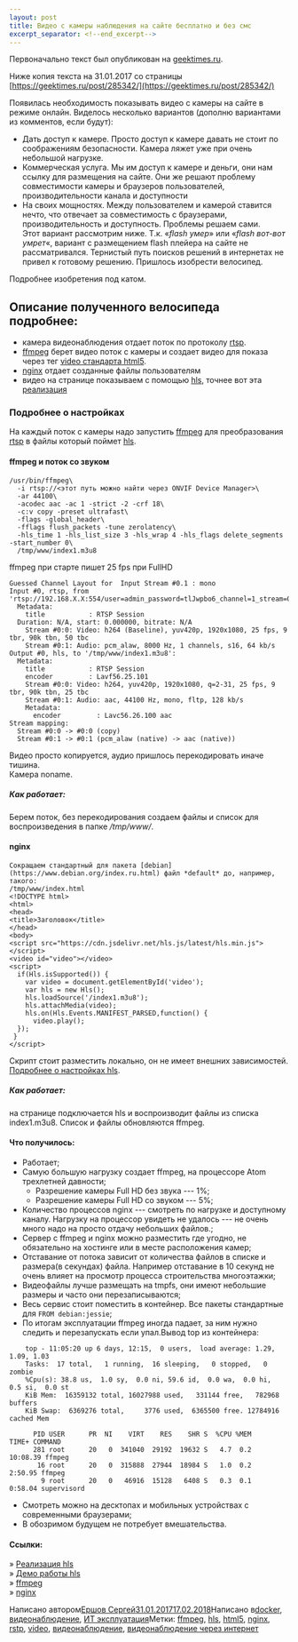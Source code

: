 ```yaml
---
layout: post
title: Видео с камеры наблюдения на сайте бесплатно и без смс  
excerpt_separator: <!--end_excerpt-->
---
```

Первоначально текст был опубликован на [geektimes.ru](https://geektimes.ru/).  

Ниже копия текста на 31.01.2017 со страницы [https://geektimes.ru/post/285342/](https://geektimes.ru/post/285342/)  
<!--end_excerpt-->
Появилась необходимость показывать видео с камеры на сайте в режиме онлайн. Виделось несколько вариантов (дополню вариантами из комментов, если будут):  
-   Дать доступ к камере. Просто доступ к камере давать не стоит по соображениям безопасности. Камера ляжет уже при очень небольшой нагрузке.  
-   Коммерческая услуга. Мы им доступ к камере и деньги, они нам ссылку для размещения на сайте. Они же решают проблему совместимости камеры и браузеров пользователей, производительности канала и доступности  
-   На своих мощностях. Между пользователем и камерой ставится нечто, что отвечает за совместимость с браузерами, производительность и доступность. Проблемы решаем сами.  
Этот вариант рассмотрим ниже. Т.к. «*flash умер*» или «*flash вот-вот умрет*«, вариант с размещением flash плейера на сайте не рассматривался. Тернистый путь поисков решений в интернетах не привел к готовому решению. Пришлось изобрести велосипед.  

Подробнее изобретения под катом.  

Описание полученного велосипеда подробнее:
------------------------------------------

-   камера видеонаблюдения отдает поток по протоколу [rtsp](https://ru.wikipedia.org/wiki/RTSP).
-   [ffmpeg](https://ffmpeg.org) берет видео поток с камеры и создает видео для показа через тег [video стандарта html5](http://htmlbook.ru/html/video).
-   [nginx](https://blog.erchov.ru/2017/01/%d0%b2%d0%b8%d0%b4%d0%b5%d0%be-%d1%81-%d0%ba%d0%b0%d0%bc%d0%b5%d1%80%d1%8b-%d0%bd%d0%b0%d0%b1%d0%bb%d1%8e%d0%b4%d0%b5%d0%bd%d0%b8%d1%8f-%d0%bd%d0%b0-%d1%81%d0%b0%d0%b9%d1%82%d0%b5-%d0%b1%d0%b5%d1%81/nginx) отдает созданные файлы пользователям
-   видео на странице показываем с помощью [hls](https://ru.wikipedia.org/wiki/HLS), точнее вот эта [реализация](https://github.com/dailymotion/hls.js/tree/master)

### Подробнее о настройках

На каждый поток с камеры надо запустить [ffmpeg](https://ffmpeg.org) для преобразования [rtsp](https://ru.wikipedia.org/wiki/RTSP) в файлы который поймет [hls](https://ru.wikipedia.org/wiki/HLS).

#### ffmpeg и поток со звуком
```
/usr/bin/ffmpeg\
  -i rtsp://<этот путь можно найти через ONVIF Device Manager>\
  -ar 44100\
  -acodec aac -ac 1 -strict -2 -crf 18\
  -c:v copy -preset ultrafast\
  -flags -global_header\
  -fflags flush_packets -tune zerolatency\
  -hls_time 1 -hls_list_size 3 -hls_wrap 4 -hls_flags delete_segments -start_number 0\
  /tmp/www/index1.m3u8
```

ffmpeg при старте пишет 25 fps при FullHD
```
Guessed Channel Layout for  Input Stream #0.1 : mono
Input #0, rtsp, from 'rtsp://192.168.X.X:554/user=admin_password=tlJwpbo6_channel=1_stream=0.sdp?':
  Metadata:
    title           : RTSP Session
  Duration: N/A, start: 0.000000, bitrate: N/A
    Stream #0:0: Video: h264 (Baseline), yuv420p, 1920x1080, 25 fps, 9 tbr, 90k tbn, 50 tbc
    Stream #0:1: Audio: pcm_alaw, 8000 Hz, 1 channels, s16, 64 kb/s
Output #0, hls, to '/tmp/www/index1.m3u8':
  Metadata:
    title           : RTSP Session
    encoder         : Lavf56.25.101
    Stream #0:0: Video: h264, yuv420p, 1920x1080, q=2-31, 25 fps, 9 tbr, 90k tbn, 25 tbc
    Stream #0:1: Audio: aac, 44100 Hz, mono, fltp, 128 kb/s
    Metadata:
      encoder         : Lavc56.26.100 aac
Stream mapping:
  Stream #0:0 -> #0:0 (copy)
  Stream #0:1 -> #0:1 (pcm_alaw (native) -> aac (native))
  ```
Видео просто копируется, аудио пришлось перекодировать иначе тишина.\
Камера noname.

##### Как работает:

Берем поток, без перекодирования создаем файлы и список для воспроизведения в папке */tmp/www/*.

#### nginx
```
Сокращаем стандартный для пакета [debian](https://www.debian.org/index.ru.html) файл *default* до, например, такого:
/tmp/www/index.html
<!DOCTYPE html>
<html>
<head>
<title>Заголовок</title>
</head>
<body>
<script src="https://cdn.jsdelivr.net/hls.js/latest/hls.min.js"></script>
<video id="video"></video>
<script>
  if(Hls.isSupported()) {
    var video = document.getElementById('video');
    var hls = new Hls();
    hls.loadSource('/index1.m3u8');
    hls.attachMedia(video);
    hls.on(Hls.Events.MANIFEST_PARSED,function() {
      video.play();
  });
 }
</script>
  ```
Скрипт стоит разместить локально, он не имеет внешних зависимостей. [Подробнее о настройках hls](https://github.com/dailymotion/hls.js/tree/master#getting-started).

##### Как работает:

на странице подключается hls и воспроизводит файлы из списка index1.m3u8. Список и файлы обновляются ffmpeg.

#### Что получилось:

-   Работает;
-   Самую большую нагрузку создает ffmpeg, на процессоре Atom трехлетней давности;
    -   Разрешение камеры Full HD без звука --- 1%;
    -   Разрешение камеры Full HD со звуком --- 5%;
-   Количество процессов nginx --- смотреть по нагрузке и доступному каналу. Нагрузку на процессор увидеть не удалось --- не очень много надо на просто отдачу небольших файлов.;
-   Сервер с ffmpeg и nginx можно разместить где угодно, не обязательно на хостинге или в месте расположения камер;
-   Отставание от потока зависит от количества файлов в списке и размера(в секундах) файла. Например отставание в 10 секунд не очень влияет на просмотр процесса строительства многоэтажки;
-   Видеофайлы лучше размещать на tmpfs, они имеют небольшие размеры и часто они перезаписываются;
-   Весь сервис стоит поместить в контейнер. Все пакеты стандартные для `FROM debian:jessie`;
-   По итогам эксплуатации ffmpeg иногда падает, за ним нужно следить и перезапускать если упал.Вывод top из контейнера:
```
    top - 11:05:20 up 6 days, 12:15,  0 users,  load average: 1.29, 1.09, 1.03
    Tasks:  17 total,   1 running,  16 sleeping,   0 stopped,   0 zombie
    %Cpu(s): 38.8 us,  1.0 sy,  0.0 ni, 59.6 id,  0.0 wa,  0.0 hi,  0.5 si,  0.0 st
    KiB Mem:  16359132 total, 16027988 used,   331144 free,   782968 buffers
    KiB Swap:  6369276 total,     3776 used,  6365500 free. 12784916 cached Mem

      PID USER      PR  NI    VIRT    RES    SHR S  %CPU %MEM     TIME+ COMMAND
      281 root      20   0  341040  29192  19632 S   4.7  0.2  10:08.39 ffmpeg
       16 root      20   0  315888  27944  18984 S   1.0  0.2   2:50.95 ffmpeg
        9 root      20   0   46916  15128   6408 S   0.3  0.1   0:58.04 supervisord
```
-   Смотреть можно на десктопах и мобильных устройствах с современными браузерами;
-   В обозримом будущем не потребует вмешательства.

#### Ссылки:

» [Реализация hls](https://github.com/dailymotion/hls.js/tree/master)\
» [Демо работы hls](http://dailymotion.github.io/hls.js/demo/)\
» [ffmpeg](https://ffmpeg.org/)\
» [nginx](https://nginx.org/ru/)

Написано автором[Ершов Сергей](https://blog.erchov.ru/author/serge/)[31.01.201717.02.2018](https://blog.erchov.ru/2017/01/%d0%b2%d0%b8%d0%b4%d0%b5%d0%be-%d1%81-%d0%ba%d0%b0%d0%bc%d0%b5%d1%80%d1%8b-%d0%bd%d0%b0%d0%b1%d0%bb%d1%8e%d0%b4%d0%b5%d0%bd%d0%b8%d1%8f-%d0%bd%d0%b0-%d1%81%d0%b0%d0%b9%d1%82%d0%b5-%d0%b1%d0%b5%d1%81/)Написано в[docker](https://blog.erchov.ru/category/docker/), [видеонаблюдение](https://blog.erchov.ru/category/%d0%b2%d0%b8%d0%b4%d0%b5%d0%be%d0%bd%d0%b0%d0%b1%d0%bb%d1%8e%d0%b4%d0%b5%d0%bd%d0%b8%d0%b5/), [ИТ эксплуатация](https://blog.erchov.ru/category/%d0%b8%d1%82-%d1%8d%d0%ba%d1%81%d0%bf%d0%bb%d1%83%d0%b0%d1%82%d0%b0%d1%86%d0%b8%d1%8f/)Метки: [ffmpeg](https://blog.erchov.ru/tag/ffmpeg/), [hls](https://blog.erchov.ru/tag/hls/), [html5](https://blog.erchov.ru/tag/html5/), [nginx](https://blog.erchov.ru/tag/nginx/), [rstp](https://blog.erchov.ru/tag/rstp/), [video](https://blog.erchov.ru/tag/video/), [видеонаблюдение](https://blog.erchov.ru/tag/%d0%b2%d0%b8%d0%b4%d0%b5%d0%be%d0%bd%d0%b0%d0%b1%d0%bb%d1%8e%d0%b4%d0%b5%d0%bd%d0%b8%d0%b5/), [видеонаблюдение через интернет](https://blog.erchov.ru/tag/%d0%b2%d0%b8%d0%b4%d0%b5%d0%be%d0%bd%d0%b0%d0%b1%d0%bb%d1%8e%d0%b4%d0%b5%d0%bd%d0%b8%d0%b5-%d1%87%d0%b5%d1%80%d0%b5%d0%b7-%d0%b8%d0%bd%d1%82%d0%b5%d1%80%d0%bd%d0%b5%d1%82/)
